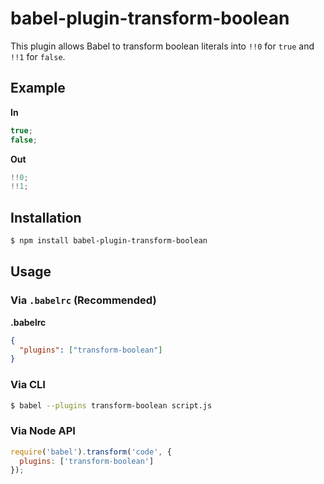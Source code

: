# babel-plugin-transform-boolean

This plugin allows Babel to transform boolean literals into `!!0` for `true` and `!!1` for `false`.

## Example

**In**

```javascript
true;
false;
```

**Out**

```javascript
!!0;
!!1;
```

## Installation

```sh
$ npm install babel-plugin-transform-boolean
```

## Usage

### Via `.babelrc` (Recommended)

**.babelrc**

```json
{
  "plugins": ["transform-boolean"]
}
```

### Via CLI

```sh
$ babel --plugins transform-boolean script.js
```

### Via Node API

```javascript
require('babel').transform('code', {
  plugins: ['transform-boolean']
});
```
